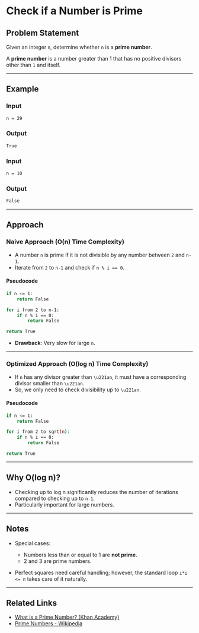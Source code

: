 # Check if a Number is Prime

## Problem Statement

Given an integer `n`, determine whether `n` is a **prime number**.

A **prime number** is a number greater than 1 that has no positive divisors other than `1` and itself.

---

## Example

### Input

```bash
n = 29

```

### Output

```bash
True

```

### Input

```bash
n = 10

```

### Output

```bash
False

```

---

## Approach

### Naive Approach (O(n) Time Complexity)

- A number `n` is prime if it is not divisible by any number between `2` and `n-1`.
- Iterate from `2` to `n-1` and check if `n % i == 0`.

#### Pseudocode

```bash
if n <= 1:
    return False

for i from 2 to n-1:
    if n % i == 0:
        return False

return True

```

- **Drawback**: Very slow for large `n`.

---

### Optimized Approach (O(log n) Time Complexity)

- If `n` has any divisor greater than `\u221an`, it must have a corresponding divisor smaller than `\u221an`.
- So, we only need to check divisibility up to `\u221an`.

#### Pseudocode

```bash
if n <= 1:
    return False

for i from 2 to sqrt(n):
    if n % i == 0:
        return False

return True

```

---

## Why O(log n)?

- Checking up to log n significantly reduces the number of iterations compared to checking up to `n-1`.
- Particularly important for large numbers.

---

## Notes

- Special cases:

  - Numbers less than or equal to 1 are **not prime**.
  - 2 and 3 are prime numbers.

- Perfect squares need careful handling; however, the standard loop `i*i <= n` takes care of it naturally.

---

## Related Links

- [What is a Prime Number? (Khan Academy)](https://www.khanacademy.org/computing/computer-science/cryptography/modarithmetic/a/what-is-a-prime-number)
- [Prime Numbers - Wikipedia](https://en.wikipedia.org/wiki/Prime_number)
